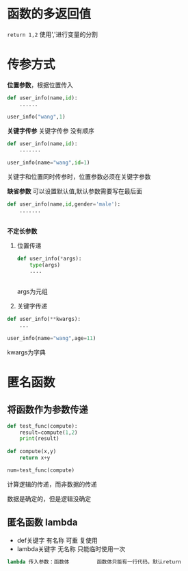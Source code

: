 # 函数的多返回值

`return 1,2`	使用','进行变量的分割



# 传参方式

**位置参数**，根据位置传入

```python
def user_info(name,id):
    ......

user_info("wang",1)
```



**关键字传参**	关键字传参 没有顺序

```python
def user_info(name,id):
    .......
    
user_info(name="wang",id=1)
```

关键字和位置同时传参时，位置参数必须在关键字参数



**缺省参数** 	可以设置默认值,默认参数需要写在最后面

```python
def user_info(name,id,gender='male'):
    .......
    
```



**不定长参数**

1. 位置传递
   ```python
   def user_info(*args):
       type(args)
       ....
      
   ```

   args为元组

2.  关键字传递
   ```python
   def user_info(**kwargs):
       ...
       
   user_info(name="wang",age=11)
   ```

   kwargs为字典



# 匿名函数

## 将函数作为参数传递

```python
def test_func(compute):
    result=compute(1,2)
    print(result)
    
def compute(x,y)
	return x+y

num=test_func(compute)
```

计算逻辑的传递，而非数据的传递

数据是确定的，但是逻辑没确定

## 匿名函数 lambda

- def关键字       有名称	可重 复使用
- lambda关键字        无名称       只能临时使用一次

```python
lambda 传入参数：函数体			函数体只能有一行代码，默认return
```

